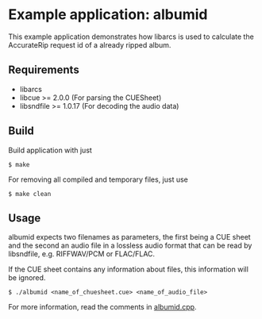 # Example application: albumid

This example application demonstrates how libarcs is used to calculate the
AccurateRip request id of a already ripped album.

## Requirements

- libarcs
- libcue >= 2.0.0 (For parsing the CUESheet)
- libsndfile >= 1.0.17 (For decoding the audio data)


## Build

Build application with just

	$ make

For removing all compiled and temporary files, just use

	$ make clean


## Usage


albumid expects two filenames as parameters, the first being a CUE sheet and
the second an audio file in a lossless audio format that can be read by
libsndfile, e.g. RIFFWAV/PCM or FLAC/FLAC.

If the CUE sheet contains any information about files, this information will be
ignored.

	$ ./albumid <name_of_chuesheet.cue> <name_of_audio_file>

For more information, read the comments in [albumid.cpp](./albumid.cpp).

